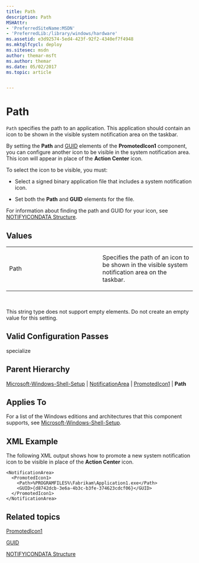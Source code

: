```yaml
---
title: Path
description: Path
MSHAttr:
- 'PreferredSiteName:MSDN'
- 'PreferredLib:/library/windows/hardware'
ms.assetid: e3d92574-5ed4-423f-92f2-4340ef7f4948
ms.mktglfcycl: deploy
ms.sitesec: msdn
author: themar-msft
ms.author: themar
ms.date: 05/02/2017
ms.topic: article


---
```


# Path


`Path` specifies the path to an application. This application should contain an icon to be shown in the visible system notification area on the taskbar.

By setting the **Path** and [GUID](microsoft-windows-shell-setup-notificationarea-promotedicon1-guid.md) elements of the **PromotedIcon1** component, you can configure another icon to be visible in the system notification area. This icon will appear in place of the **Action Center** icon.

To select the icon to be visible, you must:

-   Select a signed binary application file that includes a system notification icon.

-   Set both the **Path** and **GUID** elements for the file.

For information about finding the path and GUID for your icon, see [NOTIFYICONDATA Structure](http://go.microsoft.com/fwlink/?LinkId=120340).

## Values


<table>
<colgroup>
<col width="50%" />
<col width="50%" />
</colgroup>
<tbody>
<tr class="odd">
<td><p>Path</p></td>
<td><p>Specifies the path of an icon to be shown in the visible system notification area on the taskbar.</p></td>
</tr>
</tbody>
</table>

 

This string type does not support empty elements. Do not create an empty value for this setting.

## Valid Configuration Passes


specialize

## Parent Hierarchy


[Microsoft-Windows-Shell-Setup](microsoft-windows-shell-setup.md) | [NotificationArea](microsoft-windows-shell-setup-notificationarea.md) | [PromotedIcon1](microsoft-windows-shell-setup-notificationarea-promotedicon1.md) | **Path**

## Applies To


For a list of the Windows editions and architectures that this component supports, see [Microsoft-Windows-Shell-Setup](microsoft-windows-shell-setup.md).

## XML Example


The following XML output shows how to promote a new system notification icon to be visible in place of the **Action Center** icon.

```
<NotificationArea>
  <PromotedIcon1>
    <Path>%PROGRAMFILES%\Fabrikam\Application1.exe</Path>
    <GUID>{d8742dcb-3e6a-4b3c-b3fe-374623cdcf06}</GUID>
  </PromotedIcon1>
</NotificationArea>
```

## Related topics


[PromotedIcon1](microsoft-windows-shell-setup-notificationarea-promotedicon1.md)

[GUID](microsoft-windows-shell-setup-notificationarea-promotedicon1-guid.md)

[NOTIFYICONDATA Structure](http://go.microsoft.com/fwlink/?LinkId=120340)

 

 








